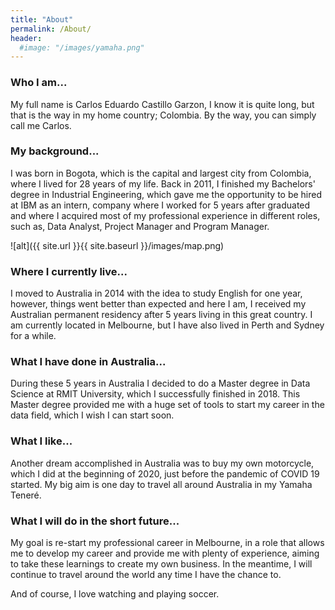 ```yaml
---
title: "About"
permalink: /About/
header:
  #image: "/images/yamaha.png"
---
```


### Who I am...

My full name is Carlos Eduardo Castillo Garzon, I know it is quite long, but that is the way in my home country; Colombia. By the way, you can simply call me Carlos.

### My background...

I was born in Bogota, which is the capital and largest city from Colombia, where I lived for 28 years of my life. Back in 2011, I finished my Bachelors' degree in Industrial Engineering, which gave me the opportunity to be hired at IBM as an intern, company where I worked for 5 years after graduated and where I acquired most of my professional experience in different roles, such as, Data Analyst, Project Manager and Program Manager.

![alt]({{ site.url }}{{ site.baseurl }}/images/map.png)

### Where I currently live...

I moved to Australia in 2014 with the idea to study English for one year, however, things went better than expected and here I am, I received my Australian permanent residency after 5 years living in this great country. I am currently located in Melbourne, but I have also lived in Perth and Sydney for a while.

### What I have done in Australia...

During these 5 years in Australia I decided to do a Master degree in Data Science at RMIT University, which I successfully finished in 2018. This Master degree provided me with a huge set of tools to start my career in the data field, which I wish I can start soon.

### What I like...

Another dream accomplished in Australia was to buy my own motorcycle, which I did at the beginning of 2020, just before the pandemic of COVID 19 started. My big aim is one day to travel all around Australia in my Yamaha Teneré.

### What I will do in the short future...

My goal is re-start my professional career in Melbourne, in a role that allows me to develop my career and provide me with plenty of experience, aiming to take these learnings to create my own business.
In the meantime, I will continue to travel around the world any time I have the chance to.

And of course, I love watching and playing soccer.
